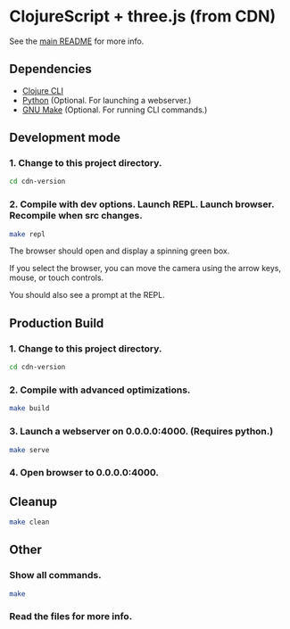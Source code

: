 # ClojureScript + three.js (from CDN)

See the [main README](../README.md) for more info.

## Dependencies

* [Clojure CLI](https://clojure.org/guides/deps_and_cli)
* [Python](https://www.python.org/) (Optional. For launching a webserver.)
* [GNU Make](https://www.gnu.org/software/make/) (Optional. For running CLI commands.)

## Development mode

### 1. Change to this project directory.
```bash
cd cdn-version
```

### 2. Compile with dev options. Launch REPL. Launch browser. Recompile when src changes.
```bash
make repl
```

The browser should open and display a spinning green box.

If you select the browser, you can move the camera using the arrow keys, mouse,
or touch controls.

You should also see a prompt at the REPL.

## Production Build

### 1. Change to this project directory.
```bash
cd cdn-version
```

### 2. Compile with advanced optimizations.
```bash
make build
```

### 3. Launch a webserver on 0.0.0.0:4000. (Requires python.)
```bash
make serve
```

### 4. Open browser to 0.0.0.0:4000.

## Cleanup
```bash
make clean
```

## Other

### Show all commands.
```bash
make
```

### Read the files for more info.

